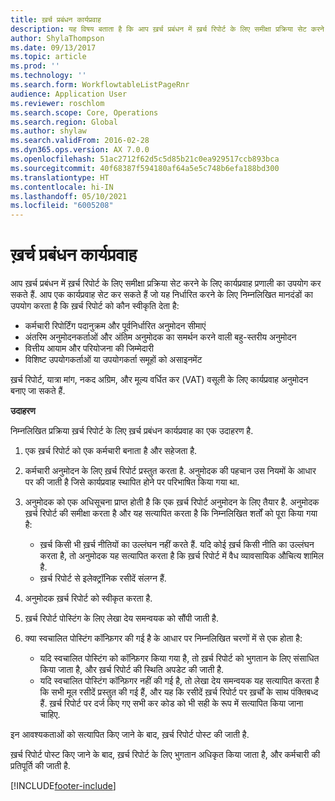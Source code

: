 ```yaml
---
title: ख़र्च प्रबंधन कार्यप्रवाह
description: यह विषय बताता है कि आप ख़र्च प्रबंधन में ख़र्च रिपोर्ट के लिए समीक्षा प्रक्रिया सेट करने के लिए Microsoft Dynamics 365 Finance में कार्यप्रवाह प्रणाली का उपयोग कैसे कर सकते हैं.
author: ShylaThompson
ms.date: 09/13/2017
ms.topic: article
ms.prod: ''
ms.technology: ''
ms.search.form: WorkflowtableListPageRnr
audience: Application User
ms.reviewer: roschlom
ms.search.scope: Core, Operations
ms.search.region: Global
ms.author: shylaw
ms.search.validFrom: 2016-02-28
ms.dyn365.ops.version: AX 7.0.0
ms.openlocfilehash: 51ac2712f62d5c5d85b21c0ea929517ccb893bca
ms.sourcegitcommit: 40f68387f594180af64a5e5c748b6efa188bd300
ms.translationtype: HT
ms.contentlocale: hi-IN
ms.lasthandoff: 05/10/2021
ms.locfileid: "6005208"
---
```

# <a name="expense-management-workflow"></a>ख़र्च प्रबंधन कार्यप्रवाह

आप ख़र्च प्रबंधन में ख़र्च रिपोर्ट के लिए समीक्षा प्रक्रिया सेट करने के लिए कार्यप्रवाह प्रणाली का उपयोग कर सकते हैं. आप एक कार्यप्रवाह सेट कर सकते हैं जो यह निर्धारित करने के लिए निम्नलिखित मानदंडों का उपयोग करता है कि ख़र्च रिपोर्ट को कौन स्वीकृति देता है:

- कर्मचारी रिपोर्टिंग पदानुक्रम और पूर्वनिर्धारित अनुमोदन सीमाएं
- अंतरिम अनुमोदनकर्ताओं और अंतिम अनुमोदक का समर्थन करने वाली बहु-स्तरीय अनुमोदन
- वित्तीय आयाम और परियोजना की जिम्मेदारी
- विशिष्ट उपयोगकर्ताओं या उपयोगकर्ता समूहों को असाइनमेंट

ख़र्च रिपोर्ट, यात्रा मांग, नकद अग्रिम, और मूल्य वर्धित कर (VAT) वसूली के लिए कार्यप्रवाह अनुमोदन बनाए जा सकते हैं.

**उदाहरण**

निम्नलिखित प्रक्रिया ख़र्च रिपोर्ट के लिए ख़र्च प्रबंधन कार्यप्रवाह का एक उदाहरण है.

1. एक ख़र्च रिपोर्ट को एक कर्मचारी बनाता है और सहेजता है.
2. कर्मचारी अनुमोदन के लिए ख़र्च रिपोर्ट प्रस्तुत करता है. अनुमोदक की पहचान उस नियमों के आधार पर की जाती है जिसे कार्यप्रवाह स्थापित होने पर परिभाषित किया गया था.
3. अनुमोदक को एक अधिसूचना प्राप्त होती है कि एक ख़र्च रिपोर्ट अनुमोदन के लिए तैयार है. अनुमोदक ख़र्च रिपोर्ट की समीक्षा करता है और यह सत्यापित करता है कि निम्नलिखित शर्तों को पूरा किया गया है:

    - ख़र्च किसी भी ख़र्च नीतियों का उल्लंघन नहीं करते हैं. यदि कोई ख़र्च किसी नीति का उल्लंघन करता है, तो अनुमोदक यह सत्यापित करता है कि ख़र्च रिपोर्ट में वैध व्यावसायिक औचित्य शामिल है.
    - ख़र्च रिपोर्ट से इलेक्ट्रॉनिक रसीदें संलग्न हैं.

4. अनुमोदक ख़र्च रिपोर्ट को स्वीकृत करता है.
5. ख़र्च रिपोर्ट पोस्टिंग के लिए लेखा देय समन्वयक को सौंपी जाती है.
6. क्या स्वचालित पोस्टिंग कॉन्फ़िगर की गई है के आधार पर निम्नलिखित चरणों में से एक होता है:

    - यदि स्वचालित पोस्टिंग को कॉन्फ़िगर किया गया है, तो ख़र्च रिपोर्ट को भुगतान के लिए संसाधित किया जाता है, और ख़र्च रिपोर्ट की स्थिति अपडेट की जाती है.
    - यदि स्वचालित पोस्टिंग कॉन्फ़िगर नहीं की गई है, तो लेखा देय समन्वयक यह सत्यापित करता है कि सभी मूल रसीदें प्रस्तुत की गई हैं, और यह कि रसीदें ख़र्च रिपोर्ट पर ख़र्चों के साथ पंक्तिबध्द हैं. ख़र्च रिपोर्ट पर दर्ज किए गए सभी कर कोड को भी सही के रूप में सत्यापित किया जाना चाहिए.

इन आवश्यकताओं को सत्यापित किए जाने के बाद, ख़र्च रिपोर्ट पोस्ट की जाती है.

ख़र्च रिपोर्ट पोस्ट किए जाने के बाद, ख़र्च रिपोर्ट के लिए भुगतान अधिकृत किया जाता है, और कर्मचारी की प्रतिपूर्ति की जाती है.


[!INCLUDE[footer-include](../includes/footer-banner.md)]